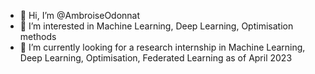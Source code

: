 - 👋 Hi, I’m @AmbroiseOdonnat
- 👀 I’m interested in Machine Learning, Deep Learning, Optimisation methods
- 🌱 I’m currently looking for a research internship in Machine Learning, Deep Learning, Optimisation, Federated Learning as of April 2023

<!---
AmbroiseOdonnat/AmbroiseOdonnat is a ✨ special ✨ repository because its `README.md` (this file) appears on your GitHub profile.
You can click the Preview link to take a look at your changes.
--->
